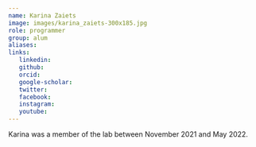 ```yaml
---
name: Karina Zaiets
image: images/karina_zaiets-300x185.jpg
role: programmer
group: alum
aliases:
links:
   linkedin: 
   github:
   orcid: 
   google-scholar:
   twitter:
   facebook:
   instagram: 
   youtube:
---
```


Karina was a member of the lab between November 2021 and May 2022.